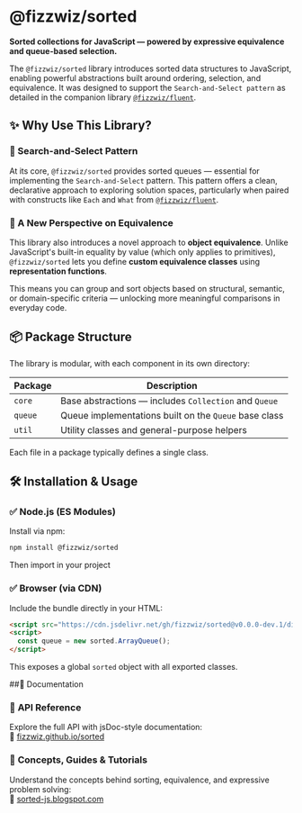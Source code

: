 # @fizzwiz/sorted

**Sorted collections for JavaScript — powered by expressive equivalence and queue-based selection.**

The `@fizzwiz/sorted` library introduces sorted data structures to JavaScript, enabling powerful abstractions built around ordering, selection, and equivalence. It was designed to support the `Search-and-Select pattern` as detailed in the companion library [`@fizzwiz/fluent`](https://fluent.blog.fizzwiz.cloud).

## ✨ Why Use This Library?

### 🧬 Search-and-Select Pattern

At its core, `@fizzwiz/sorted` provides sorted queues — essential for implementing the `Search-and-Select` pattern. This pattern offers a clean, declarative approach to exploring solution spaces, particularly when paired with constructs like `Each` and `What` from [`@fizzwiz/fluent`](https://fluent.blog.fizzwiz.cloud). 

### 📣 A New Perspective on Equivalence

This library also introduces a novel approach to **object equivalence**. Unlike JavaScript's built-in equality by value (which only applies to primitives), `@fizzwiz/sorted` lets you define **custom equivalence classes** using **representation functions**.

This means you can group and sort objects based on structural, semantic, or domain-specific criteria — unlocking more meaningful comparisons in everyday code.

## 📦 Package Structure

The library is modular, with each component in its own directory:

| Package   | Description                                   |
|-----------|-----------------------------------------------|
| `core`    | Base abstractions — includes `Collection` and `Queue` |
| `queue`   | Queue implementations built on the `Queue` base class |
| `util`    | Utility classes and general-purpose helpers    |

Each file in a package typically defines a single class.

## 🛠️ Installation & Usage

### ✅ Node.js (ES Modules)

Install via npm:

```bash
npm install @fizzwiz/sorted
```
Then import in your project

### ✅ Browser (via CDN)

Include the bundle directly in your HTML:
```html
<script src="https://cdn.jsdelivr.net/gh/fizzwiz/sorted@v0.0.0-dev.1/dist/sorted.bundle.js"></script>
<script>
  const queue = new sorted.ArrayQueue();
</script>
```

This exposes a global `sorted` object with all exported classes.

##📄 Documentation

### 📘 **API Reference**

Explore the full API with jsDoc-style documentation:  
🔗 [fizzwiz.github.io/sorted](https://fizzwiz.github.io/sorted)

### 🧠 **Concepts, Guides & Tutorials**
Understand the concepts behind sorting, equivalence, and expressive problem solving:  
🔗 [sorted-js.blogspot.com](https://sorted-js.blogspot.com)
